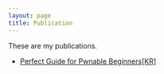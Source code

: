 ```yaml
---
layout: page
title: Publication
---
```


These are my publications.

- [Perfect Guide for Pwnable Beginners[KR]](https://www.notion.so/Perfect-guide-for-beginners-e4e244fac7f047588569be9f7f18412b)